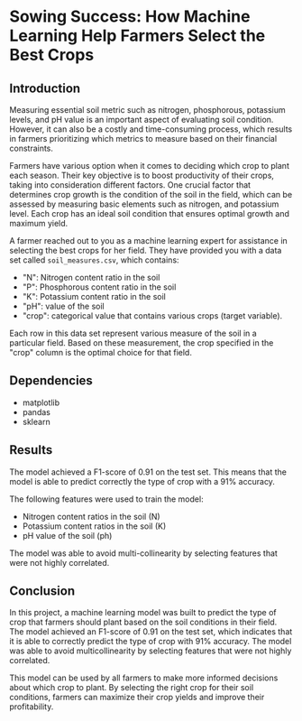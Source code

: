  # Sowing Success: How Machine Learning Help Farmers Select the Best Crops

## Introduction
Measuring essential soil metric such as nitrogen, phosphorous, potassium levels, and pH value is an important aspect of evaluating soil condition. However, it can also be a costly and time-consuming process, which results in farmers prioritizing which metrics to measure based on their financial constraints.

Farmers have various option when it comes to deciding which crop to plant each season. Their key objective is to boost productivity of their crops, taking into consideration different factors. One crucial factor that determines crop growth is the condition of the soil in the field, which can be assessed by measuring basic elements such as nitrogen, and potassium level. Each crop has an ideal soil condition that ensures optimal growth and maximum yield.

A farmer reached out to you as a machine learning expert for assistance in selecting the best crops for her field. They have provided you with a data set called `soil_measures.csv`, which contains:
- "N": Nitrogen content ratio in the soil
- "P": Phosphorous content ratio in the soil
- "K": Potassium content ratio in the soil
- "pH": value of the soil
- "crop": categorical value that contains various crops (target variable).

Each row in this data set represent various measure of the soil in a particular field. Based on these measurement, the crop specified in the "crop" column is the optimal choice for that field.

## Dependencies
- matplotlib
- pandas
- sklearn

## Results
The model achieved a F1-score of 0.91 on the test set. This means that the model is able to predict correctly the type of crop with a 91% accuracy.

The following features were used to train the model:
- Nitrogen content ratios in the soil (N)
- Potassium content ratios in the soil (K)
- pH value of the soil (ph)

The model was able to avoid multi-collinearity by selecting features that were not highly correlated.

## Conclusion
In this project, a machine learning model was built to predict the type of crop that farmers should plant based on the soil conditions in their field. The model achieved an F1-score of 0.91 on the test set, which indicates that it is able to correctly predict the type of crop with 91% accuracy. The model was able to avoid multicollinearity by selecting features that were not highly correlated.

This model can be used by all farmers to make more informed decisions about which crop to plant. By selecting the right crop for their soil conditions, farmers can maximize their crop yields and improve their profitability.
